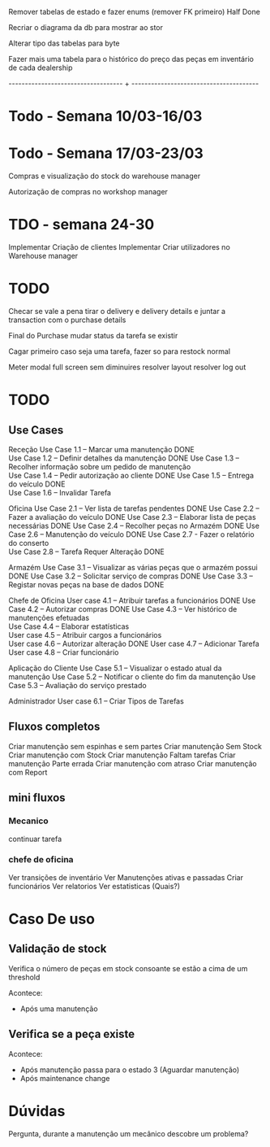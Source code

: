 Remover tabelas de estado e fazer enums (remover FK primeiro) Half Done

Recriar o diagrama da db para mostrar ao stor

Alterar tipo das tabelas para byte

Fazer mais uma tabela para o histórico do preço das peças em inventário de cada dealership




----------------------------------- + ---------------------------------------
 
# Todo - Semana 10/03-16/03

# Todo - Semana 17/03-23/03

Compras e visualização do stock do warehouse manager

Autorização de compras no workshop manager




# TDO - semana 24-30

Implementar Criação de clientes
Implementar Criar utilizadores no Warehouse manager


# TODO 

Checar se vale a pena tirar o delivery e delivery details e juntar a transaction com o purchase details 

Final do Purchase mudar status da tarefa se existir


Cagar primeiro caso seja uma tarefa, fazer so para restock normal


Meter modal full screen sem diminuires
resolver layout
resolver log out


# TODO
## Use Cases
Receção 
Use Case 1.1 – Marcar uma manutenção                                DONE                       
Use Case 1.2 – Definir detalhes da manutenção                       DONE
Use Case 1.3 – Recolher informação sobre um pedido de manutenção        
Use Case 1.4 – Pedir autorização ao cliente                         DONE
Use Case 1.5 – Entrega do veículo                                   DONE                           
Use Case 1.6 – Invalidar Tarefa                                     


Oficina
Use Case 2.1 – Ver lista de tarefas pendentes                       DONE
Use Case 2.2 – Fazer a avaliação do veículo                         DONE
Use Case 2.3 – Elaborar lista de peças necessárias                  DONE
Use Case 2.4 – Recolher peças no Armazém                            DONE
Use Case 2.6 – Manutenção do veículo                                DONE
Use Case 2.7 - Fazer o relatório do conserto                        
Use Case 2.8 – Tarefa Requer Alteração                              DONE

Armazém
Use Case 3.1 – Visualizar as várias peças que o armazém possui      DONE
Use Case 3.2 – Solicitar serviço de compras                         DONE
Use Case 3.3 – Registar novas peças na base de dados                DONE

Chefe de Oficina
User case 4.1 – Atribuir tarefas a funcionários                     DONE
Use Case 4.2 – Autorizar compras                                    DONE
Use Case 4.3 – Ver histórico de manutenções efetuadas               
Use Case 4.4 – Elaborar estatísticas                                
User case 4.5 – Atribuir cargos a funcionários                      
User case 4.6 – Autorizar alteração                                 DONE
User case 4.7 – Adicionar Tarefa                                    
User case 4.8 – Criar funcionário                                   

Aplicação do Cliente
Use Case 5.1 – Visualizar o estado atual da manutenção
Use Case 5.2 – Notificar o cliente do fim da manutenção
Use Case 5.3 – Avaliação do serviço prestado

Administrador
User case 6.1 – Criar Tipos de Tarefas


## Fluxos completos
Criar manutenção sem espinhas e sem partes
Criar manutenção Sem Stock
Criar manutenção com Stock
Criar manutenção Faltam tarefas
Criar manutenção Parte errada
Criar manutenção com atraso
Criar manutenção com Report

## mini fluxos 
### Mecanico
continuar tarefa

### chefe de oficina
Ver transições de inventário
Ver Manutenções ativas e passadas
Criar funcionários
Ver relatorios
Ver estatisticas (Quais?)





# Caso De uso 
## Validação de stock
Verifica o número de peças em stock consoante se estão a cima de um threshold

Acontece:
- Após uma manutenção

## Verifica se a peça existe
Acontece:
- Após manutenção passa para o estado 3 (Aguardar manutenção)
- Após maintenance change



# Dúvidas
Pergunta, durante a manutenção um mecânico descobre um problema?